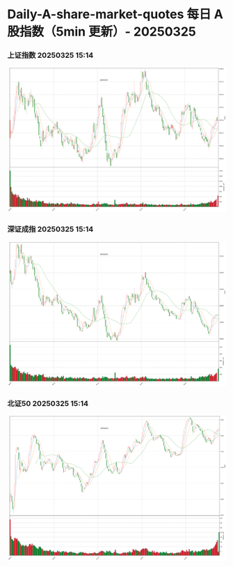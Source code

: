 
# Daily-A-share-market-quotes 每日 A 股指数（5min 更新）- 20250325

### 上证指数 20250325 15:14
![](./fig/2025/3/20250325-sh000001.png)

### 深证成指 20250325 15:14
![](./fig/2025/3/20250325-sz399001.png)

### 北证50 20250325 15:14
![](./fig/2025/3/20250325-bj899050.png)
